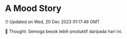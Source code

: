 # A Mood Story

⏰ Updated on Wed, 20 Dec 2023 01:17:46 GMT

💭 Thought: Semoga besok lebih produktif daripada hari ini.


